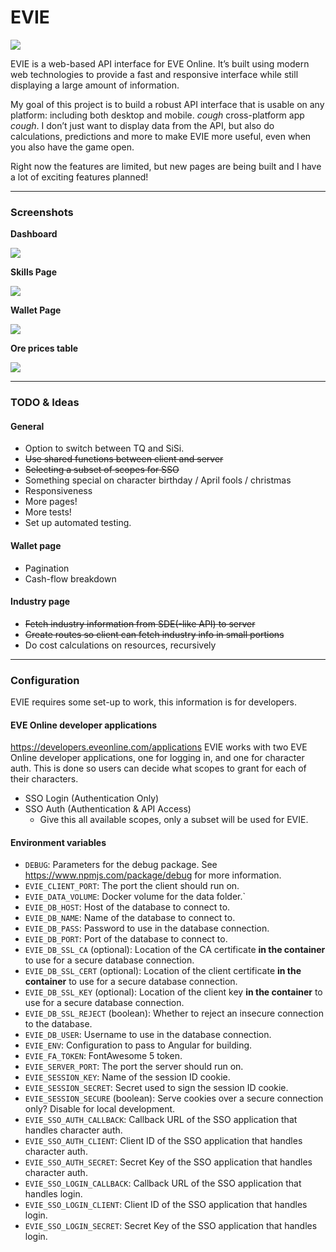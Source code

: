 # EVIE

[![](https://img.shields.io/badge/fly_safe-o7-2F849E.svg?style=for-the-badge)](https://www.eveonline.com/)

EVIE is a web-based API interface for EVE Online. It’s built using modern web technologies to provide a fast and responsive interface while still displaying a large amount of information.

My goal of this project is to build a robust API interface that is usable on any platform: including both desktop and mobile. *cough* cross-platform app *cough*. I don’t just want to display data from the API, but also do calculations, predictions and more to make EVIE more useful, even when you also have the game open.

Right now the features are limited, but new pages are being built and I have a lot of exciting features planned!

---

### Screenshots
**Dashboard**

![](https://data.saturnserver.org/images/dashboard.png)

**Skills Page**

![](https://data.saturnserver.org/images/skills.png)

**Wallet Page**

![](https://data.saturnserver.org/images/wallet.png)

**Ore prices table**

![](https://data.saturnserver.org/images/ores.png)

---

### TODO & Ideas

#### General
* Option to switch between TQ and SiSi.
* ~~Use shared functions between client and server~~
* ~~Selecting a subset of scopes for SSO~~
* Something special on character birthday / April fools / christmas
* Responsiveness
* More pages!
* More tests!
* Set up automated testing.

#### Wallet page
* Pagination
* Cash-flow breakdown

#### Industry page
* ~~Fetch industry information from SDE(-like API) to server~~
* ~~Create routes so client can fetch industry info in small portions~~
* Do cost calculations on resources, recursively

---

### Configuration
EVIE requires some set-up to work, this information is for developers.

#### EVE Online developer applications
<https://developers.eveonline.com/applications>
EVIE works with two EVE Online developer applications, one for logging in, and one for character auth.
This is done so users can decide what scopes to grant for each of their characters.

- SSO Login (Authentication Only)
- SSO Auth (Authentication & API Access)
    - Give this all available scopes, only a subset will be used for EVIE.

#### Environment variables
- `DEBUG`: Parameters for the debug package. See <https://www.npmjs.com/package/debug> for more information.
- `EVIE_CLIENT_PORT`: The port the client should run on.
- `EVIE_DATA_VOLUME`: Docker volume for the data folder.`
- `EVIE_DB_HOST`: Host of the database to connect to.
- `EVIE_DB_NAME`: Name of the database to connect to.
- `EVIE_DB_PASS`: Password to use in the database connection.
- `EVIE_DB_PORT`: Port of the database to connect to.
- `EVIE_DB_SSL_CA` (optional): Location of the CA certificate **in the container** to use for a secure database connection.
- `EVIE_DB_SSL_CERT` (optional): Location of the client certificate **in the container** to use for a secure database connection.
- `EVIE_DB_SSL_KEY` (optional): Location of the client key **in the container** to use for a secure database connection.
- `EVIE_DB_SSL_REJECT` (boolean): Whether to reject an insecure connection to the database.
- `EVIE_DB_USER`: Username to use in the database connection.
- `EVIE_ENV`: Configuration to pass to Angular for building.
- `EVIE_FA_TOKEN`: FontAwesome 5 token.
- `EVIE_SERVER_PORT`: The port the server should run on.
- `EVIE_SESSION_KEY`: Name of the session ID cookie.
- `EVIE_SESSION_SECRET`: Secret used to sign the session ID cookie.
- `EVIE_SESSION_SECURE` (boolean): Serve cookies over a secure connection only? Disable for local development.
- `EVIE_SSO_AUTH_CALLBACK`: Callback URL of the SSO application that handles character auth.
- `EVIE_SSO_AUTH_CLIENT`: Client ID of the SSO application that handles character auth.
- `EVIE_SSO_AUTH_SECRET`: Secret Key of the SSO application that handles character auth.
- `EVIE_SSO_LOGIN_CALLBACK`: Callback URL of the SSO application that handles login.
- `EVIE_SSO_LOGIN_CLIENT`: Client ID of the SSO application that handles login.
- `EVIE_SSO_LOGIN_SECRET`: Secret Key of the SSO application that handles login.
